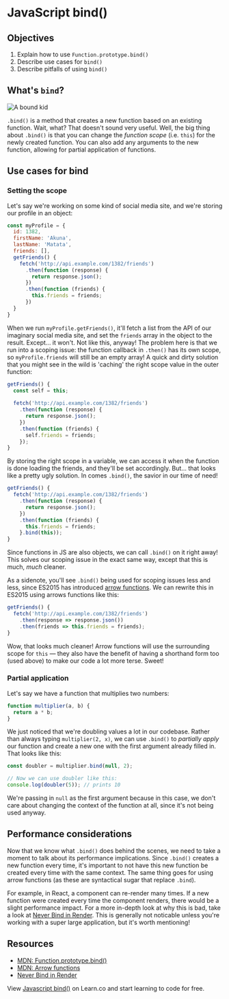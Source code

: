 # JavaScript bind()

## Objectives

1. Explain how to use `Function.prototype.bind()`
2. Describe use cases for `bind()`
3. Describe pitfalls of using `bind()`

## What's `bind`?
![A bound kid](https://media.giphy.com/media/t2Tr9eyHjlB7i/giphy.gif)

`.bind()` is a method that creates a new function based on an existing function. Wait, what? That doesn't sound very useful. Well, the big thing about `.bind()` is that you can change the _function scope_ (i.e. `this`) for the newly created function. You can also add any arguments to the new function, allowing for partial application of functions.

## Use cases for bind

### Setting the scope
Let's say we're working on some kind of social media site, and we're storing our profile in an object:

```js
const myProfile = {
  id: 1382,
  firstName: 'Akuna',
  lastName: 'Matata',
  friends: [],
  getFriends() {
    fetch('http://api.example.com/1382/friends')
      .then(function (response) {
        return response.json();
      })
      .then(function (friends) {
        this.friends = friends;
      })
  }
}
```

When we run `myProfile.getFriends()`, it'll fetch a list from the API of our imaginary social media site, and set the `friends` array in the object to the result. Except... it won't. Not like this, anyway! The problem here is that we run into a scoping issue: the function callback in `.then()` has its own scope, so `myProfile.friends` will still be an empty array! A quick and dirty solution that you might see in the wild is 'caching' the right scope value in the outer function:


```js
getFriends() {
  const self = this;
  
  fetch('http://api.example.com/1382/friends')
    .then(function (response) {
      return response.json();
    })
    .then(function (friends) {
      self.friends = friends;
    });
}
```

By storing the right scope in a variable, we can access it when the function is done loading the friends, and they'll be set accordingly. But... that looks like a pretty ugly solution. In comes `.bind()`, the savior in our time of need!

```js
getFriends() {
  fetch('http://api.example.com/1382/friends')
    .then(function (response) {
      return response.json();
    })
    .then(function (friends) {
      this.friends = friends;
    }.bind(this));
}
```

Since functions in JS are also objects, we can call `.bind()` on it right away! This solves our scoping issue in the exact same way, except that this is much, _much_ cleaner.

As a sidenote, you'll see `.bind()` being used for scoping issues less and less, since ES2015 has introduced [arrow functions](https://developer.mozilla.org/en/docs/Web/JavaScript/Reference/Functions/Arrow_functions). We can rewrite this in ES2015 using arrows functions like this:

```js
getFriends() {
  fetch('http://api.example.com/1382/friends')
    .then(response => response.json())
    .then(friends => this.friends = friends);
}
```

Wow, that looks much cleaner! Arrow functions will use the surrounding scope for `this` — they also have the benefit of having a shorthand form too (used above) to make our code a lot more terse. Sweet!

### Partial application
Let's say we have a function that multiplies two numbers:

```js
function multiplier(a, b) {
  return a * b;
}
```

We just noticed that we're doubling values a lot in our codebase. Rather than always typing `multiplier(2, x)`, we can use `.bind()` to _partially apply_ our function and create a new one with the first argument already filled in. That looks like this:

```js
const doubler = multiplier.bind(null, 2);

// Now we can use doubler like this:
console.log(doubler(5)); // prints 10
```

We're passing in `null` as the first argument because in this case, we don't care about changing the context of the function at all, since it's not being used anyway.


## Performance considerations
Now that we know what `.bind()` does behind the scenes, we need to take a moment to talk about its performance implications. Since `.bind()` creates a new function every time, it's important to not have this new function be created every time with the same context. The same thing goes for using arrow functions (as these are syntactical sugar that replace `.bind`).

For example, in React, a component can re-render many times. If a new function were created every time the component renders, there would be a slight performance impact. For a more in-depth look at why this is bad, take a look at [Never Bind in Render](https://ryanfunduk.com/articles/never-bind-in-render/). This is generally not noticable unless you're working with a super large application, but it's worth mentioning!

## Resources

- [MDN: Function.prototype.bind()](https://developer.mozilla.org/en-US/docs/Web/JavaScript/Reference/Global_Objects/Function/bind)
- [MDN: Arrow functions](https://developer.mozilla.org/en/docs/Web/JavaScript/Reference/Functions/Arrow_functions)
- [Never Bind in Render](https://ryanfunduk.com/articles/never-bind-in-render/)

<p class='util--hide'>View <a href='https://learn.co/lessons/javascript-bind'>Javascript bind()</a> on Learn.co and start learning to code for free.</p>
